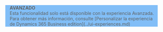 <blockquote STYLE="background: #81BEF7;border-left:None"><b>AVANZADO</b><br />Esta funcionalidad solo está disponible con la experiencia Avanzada. Para obtener más información, consulte [Personalizar la experiencia de Dynamics 365 Business edition](../ui-experiences.md) </blockquote>
